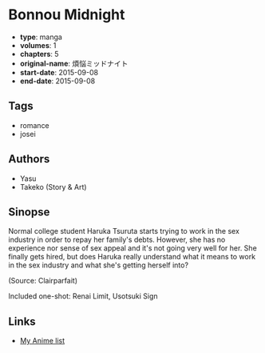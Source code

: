 # Bonnou Midnight

-   **type**: manga
-   **volumes**: 1
-   **chapters**: 5
-   **original-name**: 煩悩ミッドナイト
-   **start-date**: 2015-09-08
-   **end-date**: 2015-09-08

## Tags

-   romance
-   josei

## Authors

-   Yasu
-   Takeko (Story & Art)

## Sinopse

Normal college student Haruka Tsuruta starts trying to work in the sex industry in order to repay her family's debts. However, she has no experience nor sense of sex appeal and it's not going very well for her. She finally gets hired, but does Haruka really understand what it means to work in the sex industry and what she's getting herself into?

(Source: Clairparfait)

Included one-shot: Renai Limit, Usotsuki Sign

## Links

-   [My Anime list](https://myanimelist.net/manga/94077/Bonnou_Midnight)
